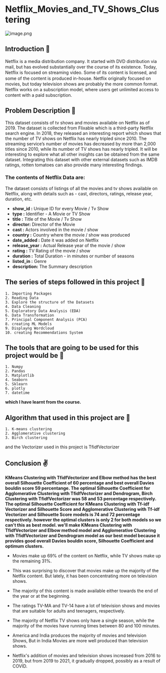 # Netflix_Movies_and_TV_Shows_Clustering

![image.png](https://images.squarespace-cdn.com/content/v1/520b6dcee4b0734e32e29746/1553093622986-F8DCADFCEQGUZMAWVVTX/Netflix_anim.gif)

## Introduction 📘
Netﬂix is a media distribution company. It started with  DVD distribution via mail, but has evolved substantially  over the course of its existence. Today, Netﬂix is focused  on streaming video. Some of its content is licensed, and  some of the content is produced in-house. Netﬂix originally focused on movies, but today  television shows are probably the more common  format. Netﬂix works on a subscription model, where  users get unlimited access to content with a paid  subscription.

## Problem Description 🤔  
This dataset consists of tv shows and movies available on Netflix as of 2019. The dataset is  collected from Flixable which is a third-party Netflix search engine.
In 2018, they released an interesting report which shows that the number of TV shows on Netflix  has nearly tripled since 2010. The streaming service’s number of movies has decreased by more  than 2,000 titles since 2010, while its number of TV shows has nearly tripled. It will be interesting  to explore what all other insights can be obtained from the same dataset. Integrating this dataset with other external datasets such as IMDB ratings, rotten tomatoes can also  provide many interesting findings.

### The contents of Netflix Data are:
The	dataset consists of listings of all the movies and tv shows available on Netflix, along with details  such as - cast, directors, ratings, release year, duration, etc.

* **show_id :** Unique ID for every Movie / Tv Show
* **type :** Identifier - A Movie or TV Show
* **title :** Title of the Movie / Tv Show
* **director:** Director of the Movie
* **cast :** Actors involved in the movie / show
* **country :** Country where the movie / show was produced
* **date_added :** Date it was added on Netflix
* **release_year :** Actual Release year of the movie / show
* **rating :** TV Rating of the movie / show
* **duration :** Total Duration - in minutes or number of seasons
* **listed_in :** Genre
* **description:** The Summary description

## The series of steps followed in this project 📃

    1. Importing Packages
    2. Reading Data
    3. Explore the structure of the Datasets
    4. Data Cleaning
    5. Exploratory Data Analysis (EDA)
    6. Data Transformation
    7. Principal Component Analysis (PCA)
    8. creating ML Models
    9. Displayng Wordcloud
    10. creating Recommendations System
    	
## The tools that are going to be used for this project would be 💾
   
    1. Numpy 
    2. Pandas
    3. Matplotlib
    4. Seaborn
    5. Sklearn
    6. plotly
    7. datetime
   
**which I have learnt from the course.**

## Algorithm that used in this project are 🔣

    1. K-means clustering
    2. Agglomerative clustering 
    3. Birch clustering
and the Vectorizer used in this project is TfidfVectorizer

## Conclusion ✌

**KMeans Clustering with TfidfVectorizer and Elbow method has the best overall Silhouette Coefficient of 60 percentage and best overall Davies bouldin score 59 percentange. The optimal Silhouette Coefficient for Agglomerative Clustering with TfidfVectorizer and Dendrogram, Birch Clustering with TfidfVectorizer was 58 and 53 percentage respectively. The optimal Silhouette Coefficient for KMeans Clustering with Tf-idf Vectorizer and Silhouette Score and Agglomerative Clustering with Tf-idf Vectorizer and Silhouette Score models is 74 and 72 percentage respectively. however the optimal clusters is only 2 for both models so we can't this as best model. we'll make KMeans Clustering with TfidfVectorizer and Elbow method model and Agglomerative Clustering with TfidfVectorizer and Dendrogram model as our best model because it provides good overall Davies bouldin score, Silhouette Coefficient and optimum clusters.**

* Movies make up 69% of the content on Netflix, while TV shows make up the remaining 31%.

* This was surprising to discover that movies make up the majority of the Netflix content. But lately, it has been concentrating more on television shows.

* The majority of this content is made available either towards the end of the year or at the beginning.

* The ratings TV-MA and TV-14 have a lot of television shows and movies that are suitable for adults and teenagers, respectively.

* The majority of Netflix TV shows only have a single season, while the majority of the movies have running times between 80 and 100 minutes.

* America and India produces the majority of movies and television Shows, But in India Movies are more well produced than television shows.

* Netflix's addition of movies and television shows increased from 2016 to 2019, but from 2019 to 2021, it gradually dropped, possibly as a result of COVID.

